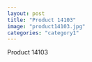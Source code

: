 ```yaml
---
layout: post
title: "Product 14103"
image: "product14103.jpg"
categories: "category1"
---
```

Product 14103
